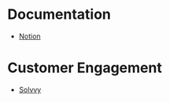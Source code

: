 # Documentation
- [Notion](https://www.notion.so)


# Customer Engagement
- [Solvvy](https://solvvy.com/)
